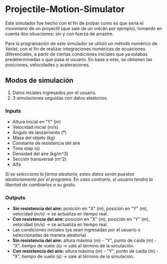 # Projectile-Motion-Simulator
Este simulador fue hecho con el fin de probar como es que sería el movimieno de un proyectil (que sale de un volcán por ejemplo), tomando en cuenta dos situaciones: sin y con fuerza de arrastre.

Para la programación de este simulador se utilizó un método numérico de *Verlet*, con el fin de realizar integraciones numéricas de ecuaciones diferenciales, a partir de ciertas condiciones iniciales que ya estabas predeterminadas o que pasa el usuario.
En base a esto, se obtienen las posiciones, velocidades y aceleraciones.

## Modos de simulación
1. Datos inciales ingresados por el usuario.
2. 3 simulaciones seguidas con datos aleatorios.

### Inputs
- Altura inicial en "Y" (m)
- Velocidad inicial (m/s)
- Ángulo de lanzamiento (º)
- Masa del objeto (kg)
- Constante de resistencia del aire
- Time step (s)
- Densidad del aire (kg/m^3)
- Sección transversal (m^2)
- Alfa

*Si se selecciona la forma aleatoria, estos datos serán puestos aleatoriamente por el programa.*
*En caso contrario, el usuario tendrá la libertad de cambiarlos a su gusto.*

### Outputs
- **Sin resistencia del aire:** posición en "X" (m), posición en "Y" (m), velocidad (m/s) -> se actualiza en tiempo real.
- **Con resistencia del aire:** posición en "X" (m), posición en "Y" (m), velocidad (m/s) -> se actualiza en tiempo real.
- Las condiciones iniciales (ya sean ingresadas por el usuario o seleccionadas de manera aleatoria)
- **Sin resistencia del aire:** altura máxima (m) - "Y", punto de caída (m) - "X", tiempo de vuelo (s) -> sale al término de la simulación.
- **Con resistencia del aire:** altura máxima (m) - "Y", punto de caída (m) - "X", tiempo de vuelo (s) -> sale al término de la simulación.
